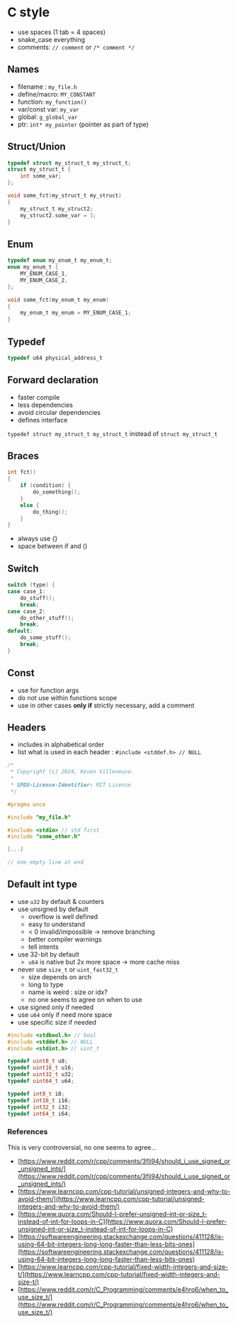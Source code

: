 # C style

- use spaces (1 tab = 4 spaces)
- snake_case everything
- comments: `// comment` or `/* comment */`

## Names
- filename : `my_file.h`
- define/macro: `MY_CONSTANT`
- function: `my_function()`
- var/const var: `my_var`
- global: `g_global_var`
- ptr: `int* my_pointer` (pointer as part of type)

## Struct/Union
```C
typedef struct my_struct_t my_struct_t;
struct my_struct_t {
    int some_var;
};

void some_fct(my_struct_t my_struct)
{
    my_struct_t my_struct2;
    my_struct2.some_var = 3;
}
```

## Enum
```C
typedef enum my_enum_t my_enum_t;
enum my_enum_t {
    MY_ENUM_CASE_1,
    MY_ENUM_CASE_2,
};

void some_fct(my_enum_t my_enum)
{
    my_enum_t my_enum = MY_ENUM_CASE_1;
}
```

## Typedef
```C
typedef u64 physical_address_t
```

## Forward declaration
- faster compile
- less dependencies
- avoid circular dependencies
- defines interface

`typedef struct my_struct_t my_struct_t`
instead of
`struct my_struct_t`

## Braces
```C
int fct()
{
    if (condition) {
        do_something();
    }
    else {
        do_thing();
    }
}
```
- always use {}
- space between if and ()

## Switch
```C
switch (type) {
case case_1:
    do_stuff();
    break;
case case_2:
    do_other_stuff();
    break;
default:
    do_some_stuff();
    break;
}
```

## Const
- use for function args
- do not use within functions scope
- use in other cases **only if** strictly necessary, add a comment

## Headers
- includes in alphabetical order
- list what is used in each header : `#include <stddef.h> // NULL`

```C
/*
 * Copyright (c) 2024, Keven Villeneuve.
 *
 * SPDX-License-Identifier: MIT License
 */

#pragma once

#include "my_file.h"

#include <stdio> // std first
#include "some_other.h"

[...]

// one empty line at end
```

## Default int type
- use `u32` by default & counters
- use unsigned by default
    - overflow is well defined
    - easy to understand
    - < 0 invalid/impossible -> remove branching
    - better compiler warnings
    - tell intents
- use 32-bit by default
    - `u64` is native but 2x more space -> more cache miss
- never use `size_t` or `uint_fast32_t`
	- size depends on arch
    - long to type
	- name is weird : size or idx?
    - no one seems to agree on when to use
- use signed only if needed
- use `u64` only if need more space
- use specific size if needed

```C
#include <stdbool.h> // bool
#include <stddef.h> // NULL
#include <stdint.h> // uint_t

typedef uint8_t u8;
typedef uint16_t u16;
typedef uint32_t u32;
typedef uint64_t u64;

typedef int8_t i8;
typedef int16_t i16;
typedef int32_t i32;
typedef int64_t i64;
```

### References
This is very controversial, no one seems to agree...

- [https://www.reddit.com/r/cpp/comments/3fli94/should_i_use_signed_or_unsigned_ints/](https://www.reddit.com/r/cpp/comments/3fli94/should_i_use_signed_or_unsigned_ints/)
- [https://www.learncpp.com/cpp-tutorial/unsigned-integers-and-why-to-avoid-them/](https://www.learncpp.com/cpp-tutorial/unsigned-integers-and-why-to-avoid-them/)
- [https://www.quora.com/Should-I-prefer-unsigned-int-or-size_t-instead-of-int-for-loops-in-C](https://www.quora.com/Should-I-prefer-unsigned-int-or-size_t-instead-of-int-for-loops-in-C)
- [https://softwareengineering.stackexchange.com/questions/411128/is-using-64-bit-integers-long-long-faster-than-less-bits-ones](https://softwareengineering.stackexchange.com/questions/411128/is-using-64-bit-integers-long-long-faster-than-less-bits-ones)
- [https://www.learncpp.com/cpp-tutorial/fixed-width-integers-and-size-t/](https://www.learncpp.com/cpp-tutorial/fixed-width-integers-and-size-t/)
- [https://www.reddit.com/r/C_Programming/comments/e4hro6/when_to_use_size_t/](https://www.reddit.com/r/C_Programming/comments/e4hro6/when_to_use_size_t/)
